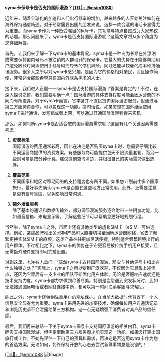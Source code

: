 **syma卡保号卡是否支持国际漫游？[[TG💪+ @esim1088](https://t.me/s/esim1088)]**

近年来，随着全球化的加速和人们出行频率的增加，越来越多的人开始关注如何在海外保持通信畅通。对于经常需要出国的朋友来说，选择一款合适的电话卡显得尤为重要。而syma卡作为一种备受瞩目的保号卡，其功能与特点自然成为大家热议的话题。那么问题来了，syma卡是否支持国际漫游呢？这篇文章将从多个角度为您详细解答。

首先，让我们来了解一下syma卡的基本情况。syma卡是一种专为长期在外漂泊或需要保持国内号码不被注销的人群设计的保号卡。它最大的优势在于能够帮助用户避免因长时间未使用手机号码而导致的停机风险，同时还能以较低的成本维持通讯服务。很多人之所以对syma卡感兴趣，是因为它的价格相对亲民，而且操作简便，非常适合那些希望兼顾国内外联系需求的人士。

接下来，我们进入正题——syma卡是否支持国际漫游？答案是肯定的！不过，在深入探讨之前，我们需要明确一点：国际漫游的具体支持程度可能会因运营商的不同而有所差异。对于syma卡而言，它本身并不直接提供国际漫游服务，但通过与第三方服务商合作，可以实现这一功能。换句话说，如果您想在国外继续使用syma卡进行通话、发短信或者上网，可以通过开通国际漫游套餐来实现。

那么，如何判断syma卡是否适合您的国际漫游需求呢？这里有几个关键因素需要考虑：

1. **资费标准**  
   国际漫游的费用通常较高，因此在决定是否购买syma卡时，您需要仔细比较不同运营商提供的资费方案。有些服务商可能提供包天不限流量套餐，而另一些则可能是按分钟计费。建议提前查询清楚，并根据自己的实际需求做出选择。

2. **覆盖范围**  
   不同国家和地区对移动网络的支持程度也有所不同。如果您计划前往多个国家旅行，最好事先确认syma卡是否能在这些地方正常使用。此外，还需要注意是否有信号盲区，以免影响日常沟通。

3. **额外增值服务**  
   除了基本的通话和数据传输外，部分国际漫游服务还会附带一些附加功能，比如语音信箱、来电显示等。了解这些细节可以帮助您更好地规划行程。

当然啦，除了syma卡之外，市面上还有其他类型的虚拟SIM卡（eSIM）可供选择。例如，某些品牌推出的eSIM产品可以直接切换至当地运营商网络，省去了频繁更换实体SIM卡的麻烦。这类产品往往更加灵活便捷，特别适合频繁跨境出行的用户群体。不过相比之下，syma卡的优势在于它更容易被传统手机用户接受，且无需额外硬件支持即可完成设置。

说到这里，也许有人会问：“既然syma卡支持国际漫游，那它与其他保号卡相比有什么独特之处？”实际上，syma卡之所以受到广泛欢迎，不仅因为它具备上述优点，还因为它背后有一支专业的团队不断优化用户体验。无论是客服响应速度还是技术支持力度，syma卡都力求做到尽善尽美。特别是当您遇到突发状况时，比如无法接通国际电话或者网络连接中断，都可以第一时间联系客服寻求帮助。

除此之外，syma卡还特别注重用户的隐私保护。在当前大数据时代背景下，个人信息安全显得尤为重要。syma卡采用先进的加密技术，确保每位用户的通话记录和浏览历史都不会泄露给第三方机构。这一点无疑增强了消费者对其产品的信任感。

最后，我们再来总结一下关于syma卡保号卡支持国际漫游的相关内容。syma卡确实支持国际漫游，但需要借助第三方服务商才能实现这一功能。如果您打算出国旅行或工作，不妨先评估一下自己的预算和需求，再决定是否选用syma卡作为您的首选方案。无论如何，始终保持开放的心态去尝试新鲜事物总是没错的！

[[TG💪+ @esim1088](https://t.me/s/esim1088) ![Image](https://i.postimg.cc/4NQfJmqS/Snipaste-2025-05-13-00-14-12.png)]